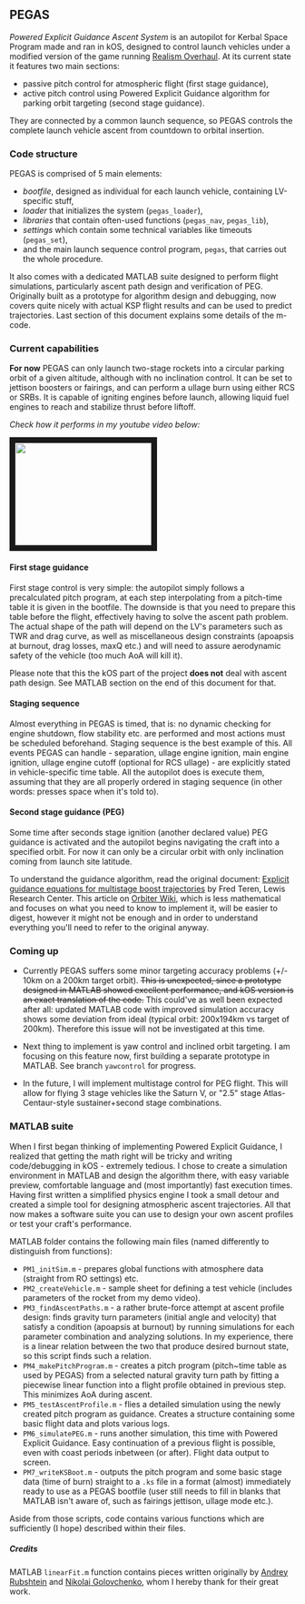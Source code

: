 ## PEGAS
*Powered Explicit Guidance Ascent System* is an autopilot for Kerbal Space Program made and ran in kOS, designed to control launch vehicles under a modified version of the game running [Realism Overhaul](http://forum.kerbalspaceprogram.com/threads/99966). At its current state it features two main sections:
* passive pitch control for atmospheric flight (first stage guidance),
* active pitch control using Powered Explicit Guidance algorithm for parking orbit targeting (second stage guidance).

They are connected by a common launch sequence, so PEGAS controls the complete launch vehicle ascent from countdown to orbital insertion.

### Code structure
PEGAS is comprised of 5 main elements: 
* *bootfile*, designed as individual for each launch vehicle, containing LV-specific stuff,
* *loader* that initializes the system (`pegas_loader`),
* *libraries* that contain often-used functions (`pegas_nav`, `pegas_lib`),
* *settings* which contain some technical variables like timeouts (`pegas_set`),
* and the main launch sequence control program, `pegas`, that carries out the whole procedure.

It also comes with a dedicated MATLAB suite designed to perform flight simulations, particularly ascent path design and verification of PEG. Originally built as a prototype for algorithm design and debugging, now covers quite nicely with actual KSP flight results and can be used to predict trajectories. Last section of this document explains some details of the m-code.

### Current capabilities
**For now** PEGAS can only launch two-stage rockets into a circular parking orbit of a given altitude, although with no inclination control. It can be set to jettison boosters or fairings, and can perform a ullage burn using either RCS or SRBs. It is capable of igniting engines before launch, allowing liquid fuel engines to reach and stabilize thrust before liftoff.

*Check how it performs in my youtube video below:*

<a href="https://youtu.be/0LGAizO-6K4" target="_blank"><img src="http://img.youtube.com/vi/0LGAizO-6K4/0.jpg" width="240" height="180" border="10" /></a>

#### First stage guidance

First stage control is very simple: the autopilot simply follows a precalculated pitch program, at each step interpolating from a pitch-time table it is given in the bootfile. The downside is that you need to prepare this table before the flight, effectively having to solve the ascent path problem. The actual shape of the path will depend on the LV's parameters such as TWR and drag curve, as well as miscellaneous design constraints (apoapsis at burnout, drag losses, maxQ etc.) and will need to assure aerodynamic safety of the vehicle (too much AoA will kill it).

Please note that this the kOS part of the project **does not** deal with ascent path design. See MATLAB section on the end of this document for that.

#### Staging sequence

Almost everything in PEGAS is timed, that is: no dynamic checking for engine shutdown, flow stability etc. are performed and most actions must be scheduled beforehand. Staging sequence is the best example of this. All events PEGAS can handle - separation, ullage engine ignition, main engine ignition, ullage engine cutoff (optional for RCS ullage) - are explicitly stated in vehicle-specific time table. All the autopilot does is execute them, assuming that they are all properly ordered in staging sequence (in other words: presses space when it's told to).

#### Second stage guidance (PEG)

Some time after seconds stage ignition (another declared value) PEG guidance is activated and the autopilot begins navigating the craft into a specified orbit. For now it can only be a circular orbit with only inclination coming from launch site latitude.

To understand the guidance algorithm, read the original document: [Explicit guidance equations for multistage boost trajectories](http://ntrs.nasa.gov/archive/nasa/casi.ntrs.nasa.gov/19660006073.pdf) by Fred Teren, Lewis Research Center. This article on [Orbiter Wiki](http://www.orbiterwiki.org/wiki/Powered_Explicit_Guidance), which is less mathematical and focuses on what you need to know to implement it, will be easier to digest, however it might not be enough and in order to understand everything you'll need to refer to the original anyway.

### Coming up

* Currently PEGAS suffers some minor targeting accuracy problems (+/- 10km on a 200km target orbit). ~~This is unexpected, since a prototype designed in MATLAB showed excellent performance, and kOS version is an exact translation of the code.~~ This could've as well been expected after all: updated MATLAB code with improved simulation accuracy shows some deviation from ideal (typical orbit: 200x194km vs target of 200km). Therefore this issue will not be investigated at this time.

* Next thing to implement is yaw control and inclined orbit targeting. I am focusing on this feature now, first building a separate prototype in MATLAB. See branch `yawcontrol` for progress.

* In the future, I will implement multistage control for PEG flight. This will allow for flying 3 stage vehicles like the Saturn V, or "2.5" stage Atlas-Centaur-style sustainer+second stage combinations.

### MATLAB suite

When I first began thinking of implementing Powered Explicit Guidance, I realized that getting the math right will be tricky and writing code/debugging in kOS - extremely tedious. I chose to create a simulation environment in MATLAB and design the algorithm there, with easy variable preview, comfortable language and (most importantly) fast execution times. Having first written a simplified physics engine I took a small detour and created a simple tool for designing atmospheric ascent trajectories. All that now makes a software suite you can use to design your own ascent profiles or test your craft's performance.

MATLAB folder contains the following main files (named differently to distinguish from functions):

* `PM1_initSim.m` - prepares global functions with atmosphere data (straight from RO settings) etc.
* `PM2_createVehicle.m` - sample sheet for defining a test vehicle (includes parameters of the rocket from my demo video).
* `PM3_findAscentPaths.m` - a rather brute-force attempt at ascent profile design: finds gravity turn parameters (initial angle and velocity) that satisfy a condition (apoapsis at burnout) by running simulations for each parameter combination and analyzing solutions. In my experience, there is a linear relation between the two that produce desired burnout state, so this script finds such a relation.
* `PM4_makePitchProgram.m` - creates a pitch program (pitch~time table as used by PEGAS) from a selected natural gravity turn path by fitting a piecewise linear function into a flight profile obtained in previous step. This minimizes AoA during ascent.
* `PM5_testAscentProfile.m` - flies a detailed simulation using the newly created pitch program as guidance. Creates a structure containing some basic flight data and plots various logs.
* `PM6_simulatePEG.m` - runs another simulation, this time with Powered Explicit Guidance. Easy continuation of a previous flight is possible, even with coast periods inbetween (or after). Flight data output to screen.
* `PM7_writeKSBoot.m` - outputs the pitch program and some basic stage data (time of burn) straight to a `.ks` file in a format (almost) immediately ready to use as a PEGAS bootfile (user still needs to fill in blanks that MATLAB isn't aware of, such as fairings jettison, ullage mode etc.).

Aside from those scripts, code contains various functions which are sufficiently (I hope) described within their files.

##### Credits

MATLAB `linearFit.m` function contains pieces written originally by [Andrey Rubshtein](http://stackoverflow.com/users/817452/andrey-rubshtein) and [Nikolai Golovchenko](http://golovchenko.org), whom I hereby thank for their great work.
